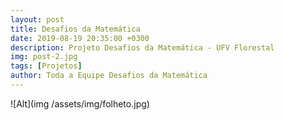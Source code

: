 ```yaml
---
layout: post
title: Desafios da Matemática
date: 2019-08-19 20:35:00 +0300
description: Projeto Desafios da Matemática - UFV Florestal
img: post-2.jpg
tags: [Projetos]
author: Toda a Equipe Desafios da Matemática
---
```

![Alt](img /assets/img/folheto.jpg)